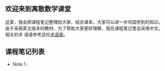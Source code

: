 
## 欢迎来到离散数学课堂

这里，我会把课程笔记整理给大家，结合课本，大家可以进一步巩固学到的知识。
由于采用英文版本的教材，为了帮助大家更好理解，我在课程笔记里会采用中文。相关的术
语请参考这份[术语表](./glossary.md)。

## 课程笔记列表
- Note 1 :
##
